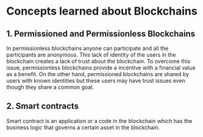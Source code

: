 # Concepts learned about Blockchains

## 1. Permissioned and Permissionless Blockchains 

In permissionless blockchains anyone can participate and all the participants are anonymous. This lack of identity of the users in the blockchain creates a lack of trust about the blockchain. To overcome this issue, permissionless blockchains provide a incentive with a financial value as a benefit. On the other hand, permissioned blockchains are shared by users with known identities but  these users may have trust issues even though they share a common goal.


## 2. Smart contracts

Smart contract is an application or a code in the blockchain which has the business logic that governs a certain asset in the blockchain.
